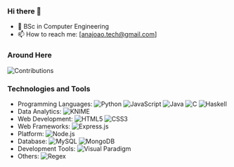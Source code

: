 ### Hi there 👋

- 🌱 BSc in Computer Engineering
- 📫 How to reach me: [anajoao.tech@gmail.com]

### Around Here
![Contributions](https://github-readme-stats.vercel.app/api?username=ajoaoalves&show_icons=true&hide=contribs,prs&cache_seconds=86400&theme=radical)


### Technologies and Tools

- Programming Languages:
  ![Python](https://img.shields.io/badge/Python-3776AB?style=for-the-badge&logo=python&logoColor=white)
  ![JavaScript](https://img.shields.io/badge/JavaScript-F7DF1E?style=for-the-badge&logo=javascript&logoColor=black)
  ![Java](https://img.shields.io/badge/Java-007396?style=for-the-badge&logo=java&logoColor=white)
  ![C](https://img.shields.io/badge/C-00599C?style=for-the-badge&logo=c&logoColor=white)
  ![Haskell](https://img.shields.io/badge/Haskell-5D4F85?style=for-the-badge&logo=haskell&logoColor=white)
- Data Analytics:
  ![KNIME](https://img.shields.io/badge/KNIME-F48024?style=for-the-badge&logo=knime&logoColor=white)
- Web Development:
  ![HTML5](https://img.shields.io/badge/HTML5-E34F26?style=for-the-badge&logo=html5&logoColor=white)
  ![CSS3](https://img.shields.io/badge/CSS3-1572B6?style=for-the-badge&logo=css3&logoColor=white)
- Web Frameworks:
  ![Express.js](https://img.shields.io/badge/Express.js-000000?style=for-the-badge&logo=express&logoColor=white)
- Platform:
  ![Node.js](https://img.shields.io/badge/Node.js-339933?style=for-the-badge&logo=node.js&logoColor=white)
- Database:
  ![MySQL](https://img.shields.io/badge/MySQL-4479A1?style=for-the-badge&logo=mysql&logoColor=white)
  ![MongoDB](https://img.shields.io/badge/MongoDB-47A248?style=for-the-badge&logo=mongodb&logoColor=white)
- Development Tools:
  ![Visual Paradigm](https://img.shields.io/badge/Visual%20Paradigm-000000?style=for-the-badge&logo=visual-paradigm&logoColor=white)
- Others:
  ![Regex](https://img.shields.io/badge/Regex-333333?style=for-the-badge)
